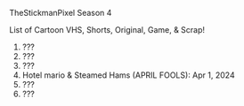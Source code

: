 TheStickmanPixel Season 4


List of Cartoon VHS, Shorts, Original, Game, & Scrap!


1. ???
2. ???
3. ???
4. Hotel mario & Steamed Hams (APRIL FOOLS): Apr 1, 2024
5. ???
6. ???
